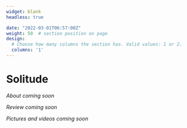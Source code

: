 ```yaml
---
widget: blank
headless: true

date: "2022-03-01T06:57:00Z"
weight: 50  # section position on page
design:
  # Choose how many columns the section has. Valid values: 1 or 2.
  columns: '1'
---
```


# Solitude
*About coming soon*

*Review coming soon*

*Pictures and videos coming soon*
